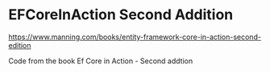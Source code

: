 # EFCoreInAction Second Addition
https://www.manning.com/books/entity-framework-core-in-action-second-edition

Code from the book Ef Core in Action - Second addtion